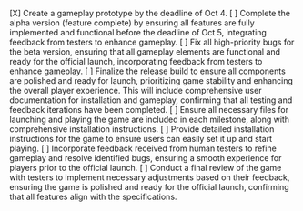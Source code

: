 [X] Create a gameplay prototype by the deadline of Oct 4.
[ ] Complete the alpha version (feature complete) by ensuring all features are fully implemented and functional before the deadline of Oct 5, integrating feedback from testers to enhance gameplay.
[ ] Fix all high-priority bugs for the beta version, ensuring that all gameplay elements are functional and ready for the official launch, incorporating feedback from testers to enhance gameplay.
[ ] Finalize the release build to ensure all components are polished and ready for launch, prioritizing game stability and enhancing the overall player experience. This will include comprehensive user documentation for installation and gameplay, confirming that all testing and feedback iterations have been completed.
[ ] Ensure all necessary files for launching and playing the game are included in each milestone, along with comprehensive installation instructions.
[ ] Provide detailed installation instructions for the game to ensure users can easily set it up and start playing.
[ ] Incorporate feedback received from human testers to refine gameplay and resolve identified bugs, ensuring a smooth experience for players prior to the official launch.
[ ] Conduct a final review of the game with testers to implement necessary adjustments based on their feedback, ensuring the game is polished and ready for the official launch, confirming that all features align with the specifications.